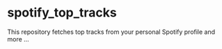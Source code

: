 # spotify_top_tracks
This repository fetches top tracks from your personal Spotify profile and more ...
